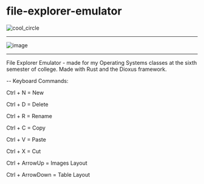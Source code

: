 # file-explorer-emulator

![cool_circle](https://github.com/zenialexandre/file-explorer-emulator/assets/84157233/4aea6276-9e97-445d-9c5c-8476d280e143)

-------------------

![image](https://github.com/zenialexandre/file-explorer-emulator/assets/84157233/05a4e99d-b511-4167-982c-397de849588d)

-------------------

File Explorer Emulator - made for my Operating Systems classes at the sixth semester of college.
Made with Rust and the Dioxus framework.

-- Keyboard Commands:

Ctrl + N = New

Ctrl + D = Delete

Ctrl + R = Rename

Ctrl + C = Copy

Ctrl + V = Paste

Ctrl + X = Cut

Ctrl + ArrowUp = Images Layout

Ctrl + ArrowDown = Table Layout
